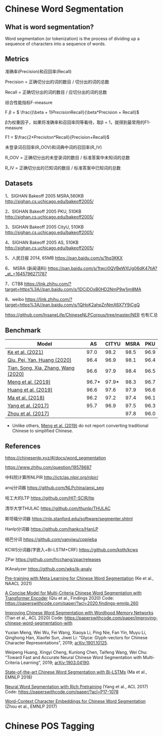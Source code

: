 # Chinese Word Segmentation
## What is word segmentation?
Word segmentation (or tokenization) is the process of dividing up a sequence of characters into a sequence of words.

## Metrics
准确率(Precision)和召回率(Recall)

Precision = 正确切分出的词的数目 / 切分出的词的总数

Recall = 正确切分出的词的数目 / 应切分出的词的总数

 

综合性能指标F-measure

F $\beta$ = $ \frac{(\beta + 1)*Precision*Recall}{\beta*Precision + Recall}$

β为权重因子，如果将准确率和召回率同等看待，取β = 1，就得到最常用的F1-measure

F1 = $\frac{2*Precisiton*Recall}{Precision+Recall}$

 

未登录词召回率(R_OOV)和词典中词的召回率(R_IV)

R_OOV = 正确切分出的未登录词的数目 / 标准答案中未知词的总数

R_IV = 正确切分出的已知词的数目 / 标准答案中已知词的总数

## Datasets
1、SIGHAN Bakeoff 2005 MSRA,560KB  http://sighan.cs.uchicago.edu/bakeoff2005/

2、SIGHAN Bakeoff 2005 PKU, 510KB  http://sighan.cs.uchicago.edu/bakeoff2005/

3、SIGHAN Bakeoff 2005 CityU, 510KB  http://sighan.cs.uchicago.edu/bakeoff2005/

4、SIGHAN Bakeoff 2005 AS, 510KB  http://sighan.cs.uchicago.edu/bakeoff2005/

5、人民日报 2014, 65MB  https://pan.baidu.com/s/1hq3KKX

6、 MSRA (新闻语料)  <https://pan.baidu.com/s/1twci0QVBeWXUg06dK47tiA?_at_=1645796271787>

7、CTB8 <https://link.zhihu.com/?target=https%3A//pan.baidu.com/s/1DCjDOxB0HD2NmP9w1jm8MA>

8、weibo <https://link.zhihu.com/?target=https%3A//pan.baidu.com/s/1QHoK2ahpZnNmX6X7Y9iCgQ>

<https://github.com/InsaneLife/ChineseNLPCorpus/tree/master/NER> 也有汇总

## Benchmark

|Model|AS|CITYU|MSRA|PKU|
|----|----|----|----|----|
|[Ke et al. (2021)](https://aclanthology.org/2021.naacl-main.436/)| 97.0	|98.2|98.5|96.9|
|[Qiu, Pei, Yan, Huang (2020)](https://aclanthology.org/2020.findings-emnlp.260/)| 	96.4	|96.9	|98.1	|96.4|
|[Tian, Song, Xia, Zhang, Wang (2020)](https://aclanthology.org/2020.acl-main.734/)| 	96.6|	97.9|	98.4|	96.5|
|[Meng et al. (2019)](https://arxiv.org/abs/1901.10125)| 	96.7*|	97.9*|	98.3|	96.7|
|[Huang et al. (2019)](https://arxiv.org/abs/1903.04190)| 	96.6|	97.6|	97.9|	96.6|
|[Ma et al. (2018)](https://aclanthology.org/D18-1529/)| 	96.2|	97.2|	97.4|	96.1|
|[Yang et al. (2017)](https://aclanthology.org/P17-1078/)| 	95.7|	96.9|	97.5|	96.3|
|[Zhou et al. (2017)](https://www.aclweb.org/anthology/D17-1079) |	|	|	97.8|	96.0|

* Unlike others, [Meng et al. (2019)](https://arxiv.org/abs/1901.10125)  do not report converting traditional Chinese to simplified Chinese.

## References
https://chinesenlp.xyz/#/docs/word_segmentation

https://www.zhihu.com/question/19578687

中科院计算所NLPIR http://ictclas.nlpir.org/nlpir/ 

ansj分词器 https://github.com/NLPchina/ansj_seg

哈工大的LTP https://github.com/HIT-SCIR/ltp

清华大学THULAC https://github.com/thunlp/THULAC

斯坦福分词器 https://nlp.stanford.edu/software/segmenter.shtml

Hanlp分词器 https://github.com/hankcs/HanLP

结巴分词 https://github.com/yanyiwu/cppjieba

KCWS分词器(字嵌入+Bi-LSTM+CRF) https://github.com/koth/kcws

ZPar https://github.com/frcchang/zpar/releases

IKAnalyzer https://github.com/wks/ik-analy

[Pre-training with Meta Learning for Chinese Word Segmentation](https://aclanthology.org/2021.naacl-main.436) (Ke et al., NAACL 2021)

[A Concise Model for Multi-Criteria Chinese Word Segmentation with Transformer Encoder](https://aclanthology.org/2020.findings-emnlp.260) (Qiu et al., Findings 2020) Code: <https://paperswithcode.com/paper/?acl=2020.findings-emnlp.260>

[Improving Chinese Word Segmentation with Wordhood Memory Networks](https://aclanthology.org/2020.acl-main.734) (Tian et al., ACL 2020) Code: <https://paperswithcode.com/paper/improving-chinese-word-segmentation-with>



Yuxian Meng, Wei Wu, Fei Wang, Xiaoya Li, Ping Nie, Fan Yin, Muyu Li, Qinghong Han, Xiaofei Sun, Jiwei Li: “Glyce: Glyph-vectors for Chinese Character Representations”, 2019; <a href='http://arxiv.org/abs/1901.10125'>arXiv:1901.10125</a>.

Weipeng Huang, Xingyi Cheng, Kunlong Chen, Taifeng Wang, Wei Chu: “Toward Fast and Accurate Neural Chinese Word Segmentation with Multi-Criteria Learning”, 2019; <a href='http://arxiv.org/abs/1903.04190'>arXiv:1903.04190</a>.

[State-of-the-art Chinese Word Segmentation with Bi-LSTMs](https://aclanthology.org/D18-1529) (Ma et al., EMNLP 2018)

[Neural Word Segmentation with Rich Pretraining](https://aclanthology.org/P17-1078) (Yang et al., ACL 2017) Code: <https://paperswithcode.com/paper/?acl=P17-1078>


[Word-Context Character Embeddings for Chinese Word Segmentation](https://aclanthology.org/D17-1079) (Zhou et al., EMNLP 2017)





# Chinese POS Tagging